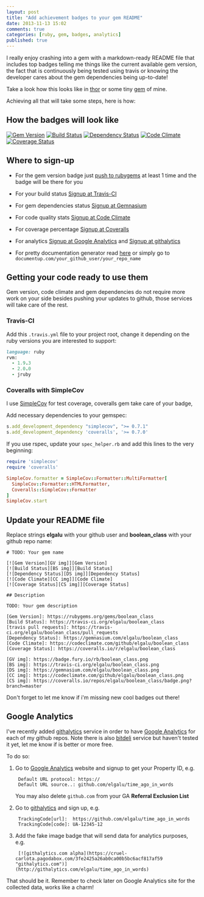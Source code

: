 ```yaml
---
layout: post
title: "Add achievement badges to your gem README"
date: 2013-11-13 15:02
comments: true
categories: [ruby, gem, badges, analytics]
published: true
---
```

I really enjoy crashing into a gem with a markdown-ready README file that includes top badges telling me things like the current available gem version, the fact that is continuously being tested using travis or knowing the developer cares about the gem dependencies being up-to-date!

Take a look how this looks like in [thor][] or some tiny [gem][boolean_class] of mine.

Achieving all that will take some steps, here is how:

## How the badges will look like

[![Gem Version][GV img]][Gem Version]
[![Build Status][BS img]][Build Status]
[![Dependency Status][DS img]][Dependency Status]
[![Code Climate][CC img]][Code Climate]
[![Coverage Status][CS img]][Coverage Status]

## Where to sign-up

+ For the gem version badge just [push to rubygems] at least 1 time and the badge will be there for you

+ For your build status [Signup at Travis-CI](https://travis-ci.org/profile)

+ For gem dependencies status [Signup at Gemnasium](https://gemnasium.com/users/auth/github)

+ For code quality stats [Signup at Code Climate](https://codeclimate.com/github/signup)

+ For coverage percentage [Signup at Coveralls](https://coveralls.io/repos/new)

+ For analytics [Signup at Google Analytics](http://www.google.com/analytics) and [Signup at githalytics][githalytics]

+ For pretty documentation generator read [here](http://documentup.com)
  or simply go to `documentup.com/your_github_user/your_repo_name`

## Getting your code ready to use them

Gem version, code climate and gem dependencies do not require more work on your side besides pushing your updates to github, those services will take care of the rest.

### Travis-CI

Add this `.travis.yml` file to your project root, change it depending on the ruby versions you are interested to support:

```ruby
language: ruby
rvm:
  - 1.9.3
  - 2.0.0
  - jruby
```

### Coveralls with SimpleCov

I use [SimpleCov] for test coverage, coveralls gem take care of your badge,

Add necessary dependencies to your gemspec:

```ruby
s.add_development_dependency "simplecov", ">= 0.7.1"
s.add_development_dependency 'coveralls', '>= 0.7.0'
```

If you use rspec, update your `spec_helper.rb` and add this lines to the very beginning:

```ruby
require 'simplecov'
require 'coveralls'

SimpleCov.formatter = SimpleCov::Formatter::MultiFormatter[
  SimpleCov::Formatter::HTMLFormatter,
  Coveralls::SimpleCov::Formatter
]
SimpleCov.start
```

## Update your README file

Replace strings __elgalu__ with your github user and __boolean_class__ with your github repo name:

    # TODO: Your gem name

    [![Gem Version][GV img]][Gem Version]
    [![Build Status][BS img]][Build Status]
    [![Dependency Status][DS img]][Dependency Status]
    [![Code Climate][CC img]][Code Climate]
    [![Coverage Status][CS img]][Coverage Status]

    ## Description

    TODO: Your gem description

    [Gem Version]: https://rubygems.org/gems/boolean_class
    [Build Status]: https://travis-ci.org/elgalu/boolean_class
    [travis pull requests]: https://travis-ci.org/elgalu/boolean_class/pull_requests
    [Dependency Status]: https://gemnasium.com/elgalu/boolean_class
    [Code Climate]: https://codeclimate.com/github/elgalu/boolean_class
    [Coverage Status]: https://coveralls.io/r/elgalu/boolean_class

    [GV img]: https://badge.fury.io/rb/boolean_class.png
    [BS img]: https://travis-ci.org/elgalu/boolean_class.png
    [DS img]: https://gemnasium.com/elgalu/boolean_class.png
    [CC img]: https://codeclimate.com/github/elgalu/boolean_class.png
    [CS img]: https://coveralls.io/repos/elgalu/boolean_class/badge.png?branch=master

Don't forget to let me know if i'm missing new cool badges out there!

## Google Analytics

I've recently added [githalytics][] service in order to have [Google Analytics][] for each of my github repos. Note there is also [bitdeli][] service but haven't tested it yet, let me know if is better or more free.

To do so:

1. Go to [Google Analytics][] website and signup to get your Property ID, e.g.

        Default URL protocol: https://
        Default URL source..: github.com/elgalu/time_ago_in_words

    You may also delete `github.com` from your GA **Referral Exclusion List**

2. Go to [githalytics][] and sign up, e.g.

        TrackingCode[url]:  https://github.com/elgalu/time_ago_in_words
        TrackingCode[code]: UA-12345-12

3. Add the fake image badge that will send data for analytics purposes, e.g.

        [![githalytics.com alpha](https://cruel-carlota.pagodabox.com/3fe2425a26ab0ca00b5bc6acf817af59 "githalytics.com")](http://githalytics.com/elgalu/time_ago_in_words)

That should be it. Remember to check later on Google Analytics site for the collected data, works like a charm!


[thor]: https://github.com/wycats/thor#readme
[boolean_class]: https://github.com/elgalu/boolean_class#booleanclass
[push to rubygems]: http://guides.rubygems.org/command-reference/#gem_push
[SimpleCov]: https://github.com/colszowka/simplecov

[GV img]: https://badge.fury.io/rb/boolean_class.png
[BS img]: https://travis-ci.org/elgalu/boolean_class.png
[DS img]: https://gemnasium.com/elgalu/boolean_class.png
[CC img]: https://codeclimate.com/github/elgalu/boolean_class.png
[CS img]: https://coveralls.io/repos/elgalu/boolean_class/badge.png?branch=master

[Gem Version]: https://rubygems.org/gems/boolean_class
[Build Status]: https://travis-ci.org/elgalu/boolean_class
[travis pull requests]: https://travis-ci.org/elgalu/boolean_class/pull_requests
[Dependency Status]: https://gemnasium.com/elgalu/boolean_class
[Code Climate]: https://codeclimate.com/github/elgalu/boolean_class
[Coverage Status]: https://coveralls.io/r/elgalu/boolean_class

[Google Analytics]: http://www.google.com/analytics/
[githalytics]: http://githalytics.com/
[bitdeli]: https://bitdeli.com/
